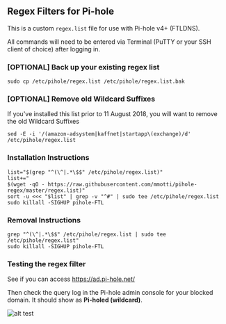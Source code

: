## Regex Filters for Pi-hole
This is a custom `regex.list` file for use with Pi-hole v4+ (FTLDNS).

All commands will need to be entered via Terminal (PuTTY or your SSH client of choice) after logging in.

### [OPTIONAL] Back up your existing regex list
```
sudo cp /etc/pihole/regex.list /etc/pihole/regex.list.bak
```

### [OPTIONAL] Remove old Wildcard Suffixes
If you've installed this list prior to 11 August 2018, you will want to remove the old Wildcard Suffixes
```
sed -E -i '/(amazon-adsystem|kaffnet|startapp\(exchange)/d' /etc/pihole/regex.list
```

### Installation Instructions
```
list="$(grep "^(\^|.*\$$" /etc/pihole/regex.list)"
list+="
$(wget -qO - https://raw.githubusercontent.com/mmotti/pihole-regex/master/regex.list)"
sort -u <<< "$list" | grep -v "^#" | sudo tee /etc/pihole/regex.list
sudo killall -SIGHUP pihole-FTL
```

### Removal Instructions
```
grep "^(\^|.*\$$" /etc/pihole/regex.list | sudo tee /etc/pihole/regex.list"
sudo killall -SIGHUP pihole-FTL
```

### Testing the regex filter
See if you can access https://ad.pi-hole.net/

Then check the query log in the Pi-hole admin console for your blocked domain. It should show as **Pi-holed (wildcard)**.

![alt test](https://image.ibb.co/j5kWTz/Blocked.png)
